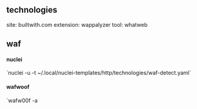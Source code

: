 <h2>technologies</h2>

site: builtwith.com
extension: wappalyzer
tool: whatweb

<h2>waf</h2>

<h4>nuclei</h4>
`nuclei -u <target.com> -t ~/.local/nuclei-templates/http/technologies/waf-detect.yaml`

<h4>wafwoof </h4>
`wafw00f -a <target.com>
